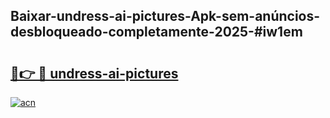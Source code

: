 ## Baixar-undress-ai-pictures-Apk-sem-anúncios-desbloqueado-completamente-2025-#iw1em

# <h2><a href="https://ainizakaria.my?title=undress-ai-pictures&ref=20M">🔗👉 🔴 undress-ai-pictures</a></h2>

[![acn](https://github.com/user-attachments/assets/0f9c940e-d8b0-45ae-aac7-cd30a18b3e1c)](https://ainizakaria.my?title=undress-ai-pictures&ref=20M)

